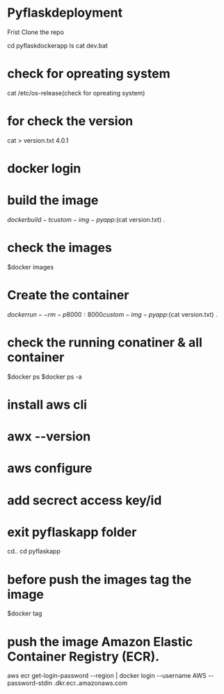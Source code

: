 # Pyflaskdeployment
Frist Clone the repo

cd pyflaskdockerapp
ls
cat dev.bat

# check for opreating system
cat /etc/os-release(check for opreating system)

# for check the version
cat > version.txt 
4.0.1
# docker login

# build the image
$docker build -t custom-img-pyapp:$(cat version.txt) .

# check the images
$docker images
# Create the container
$docker run --rm -p 8000:8000 custom-img-pyapp:$(cat version.txt) .

# check the running conatiner & all container
$docker ps
$docker ps -a

# install aws cli 

# awx --version

# aws configure

# add secrect access key/id

# exit pyflaskapp folder
cd..
cd pyflaskapp

# before push the images tag the image
$docker tag 

# push the image Amazon Elastic Container Registry (ECR).
aws ecr get-login-password --region <your-region> | docker login --username AWS --password-stdin <aws-account-id>.dkr.ecr.<your-region>.amazonaws.com







